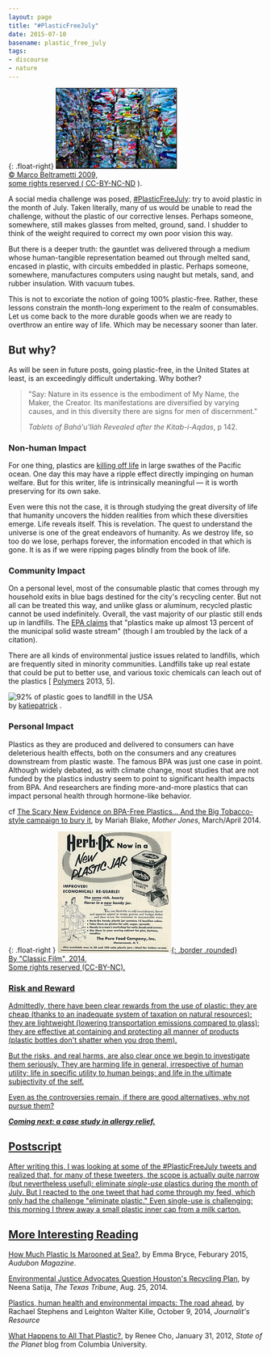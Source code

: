 ```yaml
---
layout: page
title: "#PlasticFreeJuly"
date: 2015-07-10
basename: plastic_free_july
tags:
- discourse
- nature
---
```


{: .float-right}
<a href="https://www.flickr.com/photos/mbeo52/3276997568/in/photolist-5Zztd5-9wBV4g-2crwN-4PdrRb-pGsnhV-9PjFwY-9aXpaS-mSDByV-7HAYLQ-m8aMEc-jAAwuC-8eu4XU-5LhE7L-83MGRE-grEcNh-nvipJh-7Ai73n-7j8mC-E1B66-8oCwRk-7GgSE2-7Hx3NP-35W7U1-4ZH2fp-7DgEjU-5fgY1N-794oZA-77ioG2-78ZB8n-54VSQQ-78Zpm2-q2PtYc-2PoQq-7v9miT-8QWen6-7jRtgt-ksNbHZ-wvqtH-2RN1dJ-7AKMsJ-nZKUs9-8kDCq6-78ZpS8-7mupFc-27TWfq-4wGTeG-8zbZgS-ow5ig-4TXrDX-6o63KT/">![walls of plastic ready for recycling](/images/plasticWalls.jpg)<br>
&copy; Marco Beltrametti 2009,<br>some rights reserved (
<a href="https://creativecommons.org/licenses/by-nc-nd/2.0/">CC-BY-NC-ND</a> ).

A social media challenge was posed, <a
href="https://twitter.com/search?q=%23PlasticFreeJuly&src=typd">#PlasticFreeJuly</a>:
try to avoid plastic in the month of July. Taken literally, many of us would be
unable to read the challenge, without the plastic of our corrective lenses.
Perhaps someone, somewhere, still makes glasses from melted, ground, sand. I
shudder to think of the weight required to correct my own poor vision this way.

But there is a deeper truth: the gauntlet was delivered through a medium whose
human-tangible representation beamed out through melted sand, encased in
plastic, with circuits embedded in plastic. Perhaps someone, somewhere,
manufactures computers using naught but metals, sand, and rubber insulation.
With vacuum tubes.

<!--more-->

This is not to excoriate the notion of going 100% plastic-free. Rather, these
lessons constrain the month-long experiment to the realm of consumables. Let us
come back to the more durable goods when we are ready to overthrow an entire way
of life. Which may be necessary sooner than later.

## But why?

As will be seen in future posts, going plastic-free, in the United States at least, is an exceedingly difficult undertaking. Why bother?

> "Say: Nature in its essence is the embodiment of My Name, the Maker, the Creator. Its manifestations are diversified by varying
> causes, and in this diversity there are signs for men of discernment."
>
> _Tablets of Bah&aacute;'u'll&aacute;h Revealed after the Kitab-i-Aqdas_, p 142.

### Non-human Impact

For one thing, plastics are <a
href="http://education.nationalgeographic.com/encyclopedia/great-pacific-garbage-patch">killing
off life</a> in large swathes of the Pacific ocean. One day this may have a
ripple effect directly impinging on human welfare. But for this writer, life is
intrinsically meaningful &mdash; it is worth preserving for its own sake.

Even were this not the case, it is through studying the great diversity of life
that humanity uncovers the hidden realities from which these diversities emerge.
Life reveals itself. This is revelation. The quest to understand the universe is
one of the great endeavors of humanity. As we destroy life, so too do we lose,
perhaps forever, the information encoded in that which is gone. It is as if we
were ripping pages blindly from the book of life.

### Community Impact

On a personal level, most of the consumable plastic that comes through my
household exits in blue bags destined for the city's recycling center. But not
all can be treated this way, and unlike glass or aluminum, recycled plastic
cannot be used indefinitely. Overall, the vast majority of our plastic still
ends up in landfills. The <a
href="http://www.epa.gov/osw/conserve/materials/plastics.htm">EPA claims</a>
that "plastics make up almost 13 percent of the municipal solid waste stream"
(though I am troubled by the lack of a citation).

There are all kinds of environmental justice issues related to landfills, which
are frequently sited in minority communities. Landfills take up real estate that
could be put to better use, and various toxic chemicals can leach out of the
plastics
[
<a href="http://marinedebris.info/sites/default/files/literature/Plastic%20Degradation%20and%20Its%20Environmental%20Implications%20with%20Special%20Reference%20to%20Poly%28ethylene%20terephthalate%29.pdf">Polymers</a> 2013, 5].

<div
class='visually_embed' style="margin: 0 auto 0 auto">
<img class='visually_embed_infographic' src='' alt='92% of plastic goes to landfill in the USA' />
<div class='visually_embed_cycle'>
<span>by</span>
<a target='_blank' href='http://www.greenpag.es?utm_source=visually_embed'>katiepatrick</a> .
<br/>
</div>
<script type='text/javascript' src='http://a.visual.ly/api/embed/61858?width=540' class='visually_embed_script' id='visually_embed_script_61858'></script>
</div>

### Personal Impact

Plastics as they are produced and delivered to consumers can have deleterious
health effects, both on the consumers and any creatures downstream from plastic
waste. The famous BPA was just one case in point. Although widely debated, as
with climate change, most studies that are not funded by the plastics industry
seem to point to significant health impacts from BPA. And researchers are
finding more-and-more plastics that can impact personal health through
hormone-like behavior.

cf <a
href="http://www.motherjones.com/environment/2014/03/tritan-certichem-eastman-bpa-free-plastic-safe">The
Scary New Evidence on BPA-Free Plastics&hellip; And the Big Tobacco-style
campaign to bury it</a>, by Mariah Blake, _Mother Jones_, March/April 2014.

{: .float-right }
<a href="https://www.flickr.com/photos/29069717@N02/13543488693/in/photolist-mCMVkK-7usXr9-4EjGoh-enYX3N-28jFN6-bpsiMq-bxdkUM-ce4kAy-tYnCPH-ceL4wu-ceL3jE-ceL48S-4s3WXA-ceL3M9-cNYPtq-5seVp-2SSnxo-ai7pAx-ceL4tu-ceL4r1-bXoyY6-5GNkq-bXoz5v-bXozeB-ceL4DG-ceL4jY-bnTfGY-5tiUQ2-ceL3fW-4w36hs-8vgBsP-9veAqQ-ceL4nG-bXoxMH-bXoz26-bXoz8g-7yLTk3-6v3Dwy-aCyE7N-p6456k-4EfrZr-k5f2sa-4cNVuq-bsFKcK-dzVBcB-7hZWNf-75Mwqs-nWAefT-6rjzZ2-7yH71a">![Old ad for bouillon cubes in plastic container](/images/plasticBouillon.jpg){: .border .rounded}<br>
By "Classic Film", 2014,<br>Some rights reserved (CC-BY-NC).

### Risk and Reward

Admittedly, there have been clear rewards from the use of plastic: they are cheap (thanks to an inadequate system of taxation
on natural resources); they are lightweight (lowering transportation emissions
compared to glass); they are effective at containing and protecting all manner
of products (plastic bottles don't shatter when you drop them).

But the risks, and real harms, are also clear once we begin to investigate them
seriously. They are harming life in general, irrespective of human utility; life
in specific utility to human beings; and life in the ultimate subjectivity of
the self.

Even as the controversies remain, if there are good alternatives, why not pursue them?

**_Coming next: a case study in allergy relief._**

## Postscript

After writing this, I was looking at some of the #PlasticFreeJuly tweets and
realized that, for many of these tweeters, the scope is actually quite narrow
(but nevertheless useful): eliminate _single-use_ plastics during the month of
July. But I reacted to the one tweet that had come through my feed, which only
had the challenge "eliminate plastic." Even single-use is challenging: this
morning I threw away a small plastic inner cap from a milk carton.

## More Interesting Reading

<a href="https://www.audubon.org/news/how-much-plastic-marooned-sea#9">How Much
Plastic Is Marooned at Sea?</a>, by Emma Bryce, Feburary 2015, _Audubon
Magazine_.

<a
href="http://www.texastribune.org/2014/08/25/environmental-justice-advocates-question-houstons-/">Environmental
Justice Advocates Question Houston's Recycling Plan</a>, by Neena Satija, _The
Texas Tribune_, Aug. 25, 2014.

<a href="
http://journalistsresource.org/studies/environment/pollution-environment/plastics-environmental-health-literature-review">Plastics, human health and environmental impacts: The road ahead</a>, by Rachael Stephens and Leighton Walter Kille, October 9, 2014,
_Journalit's Resource_

<a href="http://blogs.ei.columbia.edu/2012/01/31/what-happens-to-all-that-plastic/">What Happens to All That Plastic?</a>, by Renee Cho, January 31, 2012, _State of the Planet_ blog from Columbia University.
